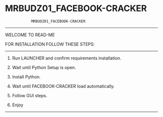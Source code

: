 # MRBUDZ01_FACEBOOK-CRACKER

				MRBUDZ01_FACEBOOK-CRACKER
____________________________________________________________________________
WELCOME TO READ-ME

FOR INSTALLATION FOLLOW THESE STEPS:

____________________________________________________________________________

1) Run LAUNCHER and confirm requirements installation.

2) Wait until Python Setup is open.

3) Install Python.

4) Wait until FACEBOOK-CRACKER load automatically.

5) Follow GUI steps.

6) Enjoy

____________________________________________________________________________
